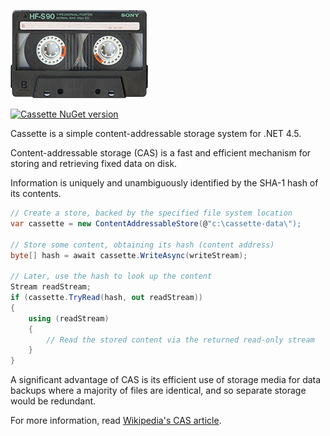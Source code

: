 ![Cassette](Cassette.png)

[![Cassette NuGet version](https://img.shields.io/nuget/v/DrewNoakes.Cassette.svg)](https://www.nuget.org/packages/DrewNoakes.Cassette/)

Cassette is a simple content-addressable storage system for .NET 4.5.

Content-addressable storage (CAS) is a fast and efficient mechanism for storing and retrieving fixed data on disk.

Information is uniquely and unambiguously identified by the SHA-1 hash of its contents.

```csharp
// Create a store, backed by the specified file system location
var cassette = new ContentAddressableStore(@"c:\cassette-data\");

// Store some content, obtaining its hash (content address)
byte[] hash = await cassette.WriteAsync(writeStream);

// Later, use the hash to look up the content
Stream readStream;
if (cassette.TryRead(hash, out readStream))
{
    using (readStream)
    {
        // Read the stored content via the returned read-only stream
    }
}
```

A significant advantage of CAS is its efficient use of storage media for data backups where a majority of files are identical, and so separate storage would be redundant.

For more information, read [Wikipedia's CAS article](http://en.wikipedia.org/wiki/Content-addressable_storage).
